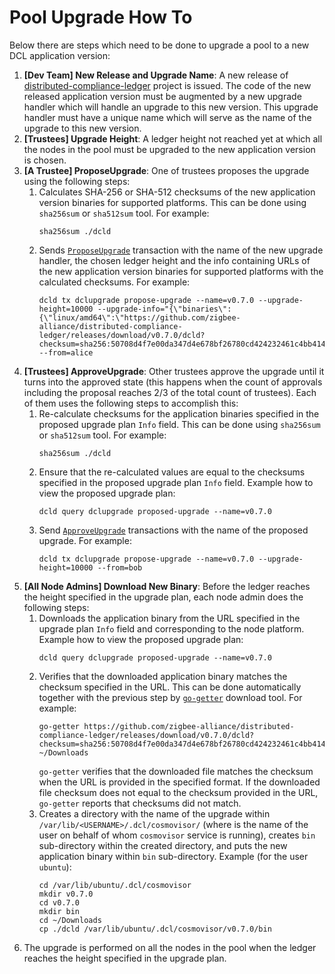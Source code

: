 # Pool Upgrade How To

Below there are steps which need to be done to upgrade a pool to a new DCL
application version:

1. **[Dev Team] New Release and Upgrade Name**: A new release of
   [distributed-compliance-ledger](https://github.com/zigbee-alliance/distributed-compliance-ledger)
   project is issued. The code of the new released application version must be
   augmented by a new upgrade handler which will handle an upgrade to this new
   version. This upgrade handler must have a unique name which will serve as the
   name of the upgrade to this new version.
2. **[Trustees] Upgrade Height**: A ledger height not reached yet at which all
   the nodes in the pool must be upgraded to the new application version is
   chosen.
3. **[A Trustee] ProposeUpgrade**: One of trustees proposes the upgrade using
   the following steps:
   1. Calculates SHA-256 or SHA-512 checksums of the new application version
      binaries for supported platforms. This can be done using `sha256sum` or
      `sha512sum` tool. For example:
      ```
      sha256sum ./dcld
      ```
   2. Sends [`ProposeUpgrade`](./transactions.md#propose_upgrade) transaction
      with the name of the new upgrade handler, the chosen ledger height and the
      info containing URLs of the new application version binaries for supported
      platforms with the calculated checksums. For example:
      ```
      dcld tx dclupgrade propose-upgrade --name=v0.7.0 --upgrade-height=10000 --upgrade-info="{\"binaries\":{\"linux/amd64\":\"https://github.com/zigbee-alliance/distributed-compliance-ledger/releases/download/v0.7.0/dcld?checksum=sha256:50708d4f7e00da347d4e678bf26780cd424232461c4bb414f72391c75e39545a\"}}" --from=alice
      ```
4. **[Trustees] ApproveUpgrade**: Other trustees approve the upgrade until it
   turns into the approved state (this happens when the count of approvals
   including the proposal reaches 2/3 of the total count of trustees). Each of
   them uses the following steps to accomplish this:
   1. Re-calculate checksums for the application binaries specified in the
      proposed upgrade plan `Info` field. This can be done using `sha256sum` or
      `sha512sum` tool. For example:
      ```
      sha256sum ./dcld
      ```
   2. Ensure that the re-calculated values are equal to the checksums specified
      in the proposed upgrade plan `Info` field. Example how to view the
      proposed upgrade plan:
      ```
      dcld query dclupgrade proposed-upgrade --name=v0.7.0
      ```
   3. Send [`ApproveUpgrade`](./transactions.md#approve_upgrade) transactions
      with the name of the proposed upgrade. For example:
      ```
      dcld tx dclupgrade propose-upgrade --name=v0.7.0 --upgrade-height=10000 --from=bob
      ```
5. **[All Node Admins] Download New Binary**: Before the ledger reaches the
   height specified in the upgrade plan, each node admin does the following
   steps:
    1. Downloads the application binary from the URL specified in the upgrade
       plan `Info` field and corresponding to the node platform. Example how to
       view the proposed upgrade plan:
       ```
       dcld query dclupgrade proposed-upgrade --name=v0.7.0
       ```
    2. Verifies that the downloaded application binary matches the checksum
       specified in the URL. This can be done automatically together with the
       previous step by [`go-getter`](https://github.com/hashicorp/go-getter)
       download tool. For example:
       ```
       go-getter https://github.com/zigbee-alliance/distributed-compliance-ledger/releases/download/v0.7.0/dcld?checksum=sha256:50708d4f7e00da347d4e678bf26780cd424232461c4bb414f72391c75e39545a ~/Downloads
       ```
       `go-getter` verifies that the downloaded file matches the checksum when
       the URL is provided in the specified format. If the downloaded file
       checksum does not equal to the checksum provided in the URL, `go-getter`
       reports that checksums did not match.
    3. Creates a directory with the name of the upgrade within
       `/var/lib/<USERNAME>/.dcl/cosmovisor/` (where <USERNAME> is the name of
       the user on behalf of whom `cosmovisor` service is running), creates
       `bin` sub-directory within the created directory, and puts the new
       application binary within `bin` sub-directory. Example (for the user
       `ubuntu`):
       ```
       cd /var/lib/ubuntu/.dcl/cosmovisor
       mkdir v0.7.0
       cd v0.7.0
       mkdir bin
       cd ~/Downloads
       cp ./dcld /var/lib/ubuntu/.dcl/cosmovisor/v0.7.0/bin
       ```
6. The upgrade is performed on all the nodes in the pool when the ledger reaches
   the height specified in the upgrade plan.
